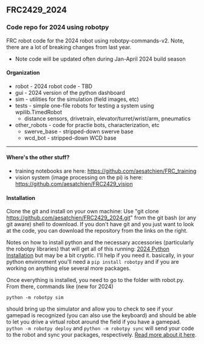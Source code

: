 ## FRC2429_2024

### Code repo for 2024 using robotpy
FRC robot code for the 2024 robot using robotpy-commands-v2.  Note, there are a lot of breaking changes from last year.

* Note code will be updated often during Jan-April 2024 build season

#### Organization
* robot - 2024 robot code - TBD
* gui  - 2024 version of the python dashboard
* sim  - utilities for the simulation (field images, etc)
* tests - simple one-file robots for testing a system using wpilib.TimedRobot
  * distance sensors, drivetrain, elevator/turret/wrist/arm, pneumatics
* other_robots  - code for practie bots, characterization, etc
   * swerve_base - stripped-down swerve base
   * wcd_bot - stripped-down WCD base


---
#### Where's the other stuff?
* training notebooks are here: https://github.com/aesatchien/FRC_training
* vision system (image processing on the pi) is here:  https://github.com/aesatchien/FRC2429_vision

#### Installation
Clone the git and install on your own machine:
Use "git clone https://github.com/aesatchien/FRC2429_2024.git" from the git bash (or any git aware) shell to download.  If you don't have git and you just want to look at the code, you can download the repository from the links on the right.

Notes on how to install python and the necessary accessories (particularly the robotpy libraries) that will get all of this running:
[2024 Python Installation](https://docs.google.com/document/d/17hmov_FAXwbJdad-m56ibuYFLzUg6PLvJjhuGWcnYeQ/edit?usp=sharing) but may be a bit cryptic.  I'll help if you need it.
basically, in your python environment you'll need a `pip install robotpy` and if you are working on anything else several more packages.

Once everything is installed, you need to go to the folder with robot.py.  From there, commands like (new for 2024)

```python -m robotpy sim```  

should bring up the simulator and allow you to check to see if your gamepad is recognized (you can also use the keyboard) and should be able to let you drive a virtual robot around the field if you have a gamepad. 
```python -m robotpy deploy``` and ```python -m robotpy sync``` will send your code to the robot and sync your packages, respectively.
[Read more about it here](https://docs.wpilib.org/en/stable/docs/zero-to-robot/step-2/python-setup.html).
